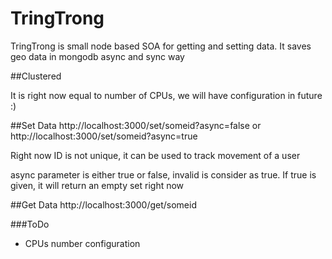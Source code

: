 # TringTrong
TringTrong is small node based SOA for getting and setting data. It saves geo data in mongodb async and sync way

##Clustered

It is right now equal to number of CPUs, we will have configuration in future :)

##Set Data
http://localhost:3000/set/someid?async=false or http://localhost:3000/set/someid?async=true


Right now ID is not unique, it can be used to track movement of a user

async parameter is either true or false, invalid is consider as true. If true is given, it will return an empty set right now


##Get Data
http://localhost:3000/get/someid


###ToDo
- CPUs number configuration